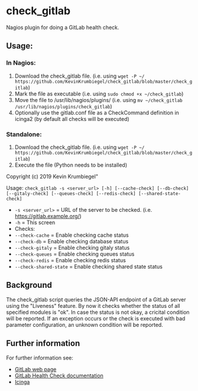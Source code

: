 # check_gitlab
Nagios plugin for doing a GitLab health check.

## Usage:

### In Nagios:
1. Download the check_gitlab file. (i.e. using `wget -P ~/ https://github.com/KevinKrumbiegel/check_gitlab/blob/master/check_gitlab`)
2. Mark the file as executable (i.e. using `sudo chmod +x ~/check_gitlab`)
3. Move the file to /usr/lib/nagios/plugins/ (i.e. using `mv ~/check_gitlab /usr/lib/nagios/plugins/check_gitlab`)
4. Optionally use the gitlab.conf file as a CheckCommand definition in icinga2 (by default all checks will be executed)

### Standalone:
1. Download the check_gitlab file. (i.e. using `wget -P ~/ https://github.com/KevinKrumbiegel/check_gitlab/blob/master/check_gitlab`)
2. Execute the file (Python needs to be installed)

Copyright (c) 2019 Kevin Krumbiegel"

Usage: 
```check_gitlab -s <server_url> [-h] [--cache-check] [--db-check] [--gitaly-check] [--queues-check] [--redis-check] [--shared-state-check]```

* `-s <server_url>`      = URL of the server to be checked. (i.e. https://gitlab.example.org/)
* `-h`                   = This screen
* Checks:
* `--check-cache`        = Enable checking cache status
* `--check-db`           = Enable checking database status
* `--check-gitaly`       = Enable checking gitaly status
* `--check-queues`       = Enable checking queues status
* `--check-redis`        = Enable checking redis status
* `--check-shared-state` = Enable checking shared state status

## Background
The check_gitlab script queries the JSON-API endpoint of a GitLab server using the "Liveness" feature.
By now it checks whether the status of all specified modules is "ok".
In case the status is not okay, a cricital condition will be reported.
If an exception occurs or the check is executed with bad parameter configuration, an unknown condition will be reported.

## Further information

For further information see:
* [GitLab web page](https://about.gitlab.com/)
* [GitLab Health Check documentation](https://docs.gitlab.com/ee/user/admin_area/monitoring/health_check.html)
* [Icinga](https://icinga.com/)